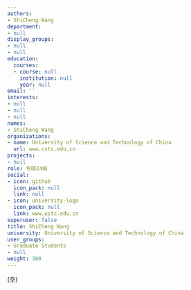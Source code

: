 ```yaml
---
authors:
- ShiCheng Wang
department:
- null
display_groups:
- null
- null
education:
  courses:
  - course: null
    institution: null
    year: null
email: ''
interests:
- null
- null
- null
names:
- ShiCheng Wang
organizations:
- name: University of Science and Technology of China
  url: www.ustc.edu.cn
projects:
- null
role: 专硕24级
social:
- icon: github
  icon_pack: null
  link: null
- icon: university-logo
  icon_pack: null
  link: www.ustc.edu.cn
superuser: false
title: ShiCheng Wang
university: University of Science and Technology of China
user_groups:
- Graduate Students
- null
weight: 300
---
```


(空)
